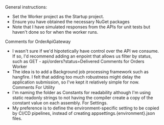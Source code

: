 General instructions:

- Set the Worker project as the Startup project.
- Ensure you have obtained the necessary NuGet packages
- Note that I have simulated responses from the APIs for unit tests but haven't done so for when the worker runs.

Comments for OrderApiGateway
- I wasn't sure if we'd hipotetically have control over the API we consume. If so, I'd recommend adding an enpoint that allows us filter by status, such as GET - api/orders?status=Delivered
Comments for Orders Worker
- The idea is to add a Background job processing framework such as hangfire.  I felt that adding too much robustness might delay the application submission, so I've kept it relatively simple for now.
Comments For Utility
- I'm naming the folder as Constants for readability although I'm using static readonly strings to not having the compiler create a copy of the constant value on each assembly.
For Settings.
- My preference is to define the environment-specific setting to be copied by CI/CD pipelines, instead of creating  appsettings.{environment}.json files.
